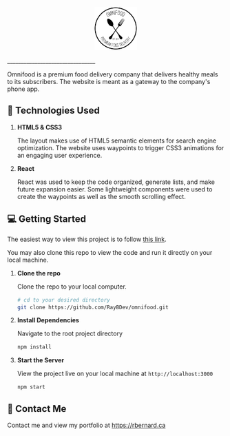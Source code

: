 <p align="center">
    <img alt="Omnifood Logo" src="https://github.com/RayBDev/omnifood/blob/master/src/assets/img/logo.png" width="100" />
</p>
________________________________

Omnifood is a premium food delivery company that delivers healthy meals to its subscribers. The website is meant as a gateway to the company's phone app.


## :bookmark_tabs: Technologies Used

1.  **HTML5 & CSS3**

    The layout makes use of HTML5 semantic elements for search engine optimization. The website uses waypoints to trigger CSS3 animations for an engaging user experience.

2.  **React**

    React was used to keep the code organized, generate lists, and make future expansion easier. Some lightweight components were used to create the waypoints as well as the smooth scrolling effect.


## :computer: Getting Started

The easiest way to view this project is to follow [this link](https://raybdev.github.io/omnifood/build).

You may also clone this repo to view the code and run it directly on your local machine.


1.  **Clone the repo**

    Clone the repo to your local computer.

    ```sh
    # cd to your desired directory
    git clone https://github.com/RayBDev/omnifood.git
    ```

3.  **Install Dependencies**

    Navigate to the root project directory

    ```sh
    npm install
    ```

4.  **Start the Server**

    View the project live on your local machine at `http://localhost:3000`

    ```sh
    npm start
    ```

## :email: Contact Me

Contact me and view my portfolio at <https://rbernard.ca>
